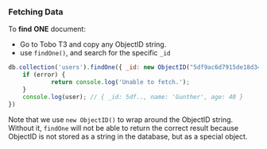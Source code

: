<!--title={Learning to Fetch Data}-->

<!---->

### Fetching Data

To **find** **ONE** document:

- Go to Tobo T3 and copy any ObjectID string.
- use `findOne()`, and search for the specific `_id`

```javascript
db.collection('users').findOne({ _id: new ObjectID("5df9ac6d7915de18d3403572") }, (error, user) =>{
  	if (error) {
    		return console.log('Unable to fetch.');
  	}
  	console.log(user); // { _id: 5df.., name: 'Gunther', age: 40 }
})
```

Note that we use `new ObjectID()` to wrap around the ObjectID string. Without it, `findOne` will not be able to return the correct result because ObjectID is not stored as a string in the database, but as a special object.